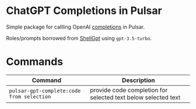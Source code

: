 # ChatGPT Completions in Pulsar

Simple package for callling OpenAI [completions](https://api.openai.com/v1/chat/completions) in Pulsar.

Roles/prompts borrowed from [ShellGpt](https://github.com/TheR1D/shell_gpt) using `gpt-3.5-turbo`.

# Commands

| Command                                   | Description                                                   |
| ----------------------------------------- | ------------------------------------------------------------- |
| `pulsar-gpt-complete:code from selection` | provide code completion for selected text below selected text |
